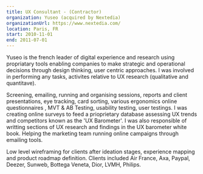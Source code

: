 ```yaml
---
title: UX Consultant - (Contractor)
organization: Yuseo (acquired by Nextedia)
organizationUrl: https://www.nextedia.com/
location: Paris, FR
start: 2010-11-01
end: 2011-07-01
---
```


Yuseo is the french leader of digital experience and research using propriatary tools enabling companies to make strategic and operational decisions through design thinking, user centric approaches. I was involved in performing any tasks, activites relative to UX research (qualitative and quantitave).

Screening, emailing, running and organising sessions, reports and client presentations, eye tracking, card sorting, various ergonomics online questionnaires , MVT & AB Testing, usability testing, user testings.
I was creating online surveys to feed a prioprietary database assessing UX trends and competitors known as the 'UX Barometer'. I was also responsible of writting sections of UX research and findings in the UX barometer white book. Helping the marketing team running online campaigns through emailing tools.

Low level wireframing for clients after ideation stages, experience mapping and product roadmap definition.
Clients included Air France, Axa, Paypal, Deezer, Sunweb, Bottega Veneta, Dior, LVMH, Philips.